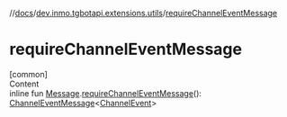 //[docs](../../index.md)/[dev.inmo.tgbotapi.extensions.utils](index.md)/[requireChannelEventMessage](require-channel-event-message.md)



# requireChannelEventMessage  
[common]  
Content  
inline fun [Message](../dev.inmo.tgbotapi.types.message.abstracts/-message/index.md).[requireChannelEventMessage](require-channel-event-message.md)(): [ChannelEventMessage](../dev.inmo.tgbotapi.types.message/-channel-event-message/index.md)<[ChannelEvent](../dev.inmo.tgbotapi.types.message.ChatEvents.abstracts/-channel-event/index.md)>  



